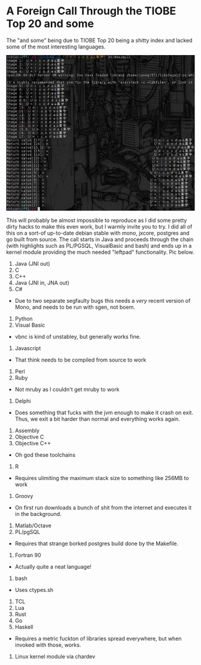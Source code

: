 A Foreign Call Through the TIOBE Top 20 and some
================================================

The "and some" being due to TIOBE Top 20 being a shitty index and lacked some of the most interesting languages.

![Console output](screenshot.png)

This will probably be almost impossible to reproduce as I did some pretty dirty hacks to make this even work, but I warmly invite you to try. I did all of this on a sort-of up-to-date debian stable with mono, jxcore, postgres and go built from source. The call starts in Java and proceeds through the chain (with highlights such as PL/PGSQL, VisualBasic and bash) and ends up in a kernel module providing the much needed "leftpad" functionality. Pic below.

1. Java (JNI out)
1. C
1. C++
1. Java (JNI in, JNA out)
1. C#
 * Due to two separate segfaulty bugs this needs a *very* recent version of Mono, and needs to be run with sgen, not boem.
1. Python
1. Visual Basic
 * vbnc is kind of unstabley, but generally works fine.
1. Javascript
 * That think needs to be compiled from source to work
1. Perl
1. Ruby
 * Not mruby as I couldn't get mruby to work
1. Delphi
 * Does something that fucks with the jvm enough to make it crash on exit. Thus, we exit a bit harder than normal and everything works again.
1. Assembly
1. Objective C
1. Objective C++
 * Oh god these toolchains
1. R
 * Requires ulimiting the maximum stack size to something like 256MB to work
1. Groovy
 * On first run downloads a bunch of shit from the internet and executes it in the background.
1. Matlab/Octave
1. PL/pgSQL
 * Requires that strange borked postgres build done by the Makefile.
1. Fortran 90
 * Actually quite a neat language!
1. bash
 * Uses ctypes.sh
1. TCL
1. Lua
1. Rust
1. Go
1. Haskell
 * Requires a metric fuckton of libraries spread everywhere, but when invoked with those, works.
1. Linux kernel module via chardev


